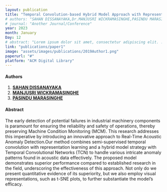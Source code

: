 ```yaml
---
layout: publication
title: "Temporal Convolution-based Hybrid Model Approach with Representation Learning for Real-Time Acoustic Anomaly Detection"
# authors: "SAHAN DISSANAYAKA,Dr.MANJUSRI WICKRAMASINGHE,PASINDU MARASINGHE"
# journal: "Another Journal/Conference"
year: 2023
month: January
Day: 12
# abstract: "Lorem ipsum dolor sit amet, consectetur adipiscing elit. ..."
link: "publications/paper1"
image: "assets/images/publications/2019Author1.png"
paperurl: "#"
platform: "ACM Digital Library"
---
```


#### Authors

1. [__SAHAN DISSANAYAKA__]()
2. [__MANJUSRI WICKRAMASINGHE__](/team/dr-manju/)
3. [__PASINDU MARASINGHE__](/team/pasindu-marasinghe/)

#### Abstract

The early detection of potential failures in industrial machinery components is paramount for ensuring the
reliability and safety of operations, thereby preserving Machine Condition Monitoring (MCM). This research
addresses this imperative by introducing an innovative approach to Real-Time Acoustic Anomaly Detection.Our method combines semi-supervised temporal convolution with representation learning and a hybrid
model strategy with Temporal Convolutional Networks (TCN) to handle various intricate anomaly patterns
found in acoustic data effectively. The proposed model demonstrates superior performance compared to
established research in the field, underscoring the effectiveness of this approach. Not only do we present
quantitative evidence of its superiority, but we also employ visual representations, such as t-SNE plots, to
further substantiate the model’s efficacy.
